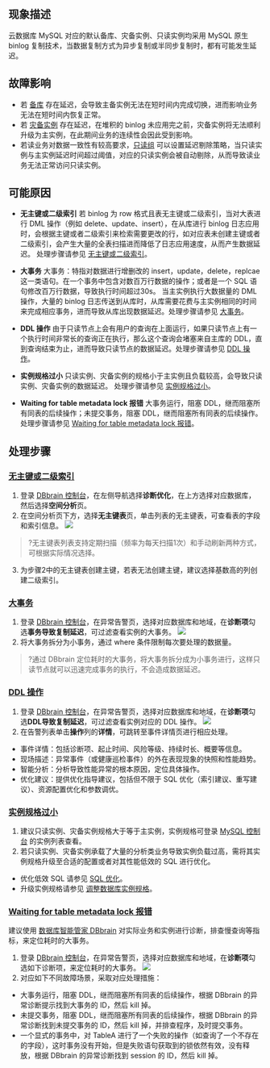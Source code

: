 
## 现象描述
云数据库 MySQL 对应的默认备库、灾备实例、只读实例均采用 MySQL 原生 binlog 复制技术，当数据复制方式为异步复制或半同步复制时，都有可能发生延迟。

## 故障影响
- 若 [备库](https://cloud.tencent.com/document/product/236/47905) 存在延迟，会导致主备实例无法在短时间内完成切换，进而影响业务无法在短时间内恢复正常。
- 若 [灾备实例](https://cloud.tencent.com/document/product/236/7272) 存在延迟，在堆积的 binlog 未应用完之前，灾备实例将无法顺利升级为主实例，在此期间业务的连续性会因此受到影响。
- 若读业务对数据一致性有较高要求，[只读组](https://cloud.tencent.com/document/product/236/11361#.E9.85.8D.E7.BD.AE.E5.8F.AA.E8.AF.BB.E5.AE.9E.E4.BE.8B-ro-.E7.BB.84) 可以设置延迟剔除策略，当只读实例与主实例延迟时间超过阈值，对应的只读实例会被自动剔除，从而导致读业务无法正常访问只读实例。

## 可能原因
- **无主键或二级索引**
若 binlog 为 row 格式且表无主键或二级索引，当对大表进行 DML 操作（例如 delete、update、insert），在从库进行 binlog 日志应用时，会根据主键或者二级索引来检索需要更改的行，如对应表未创建主键或者二级索引，会产生大量的全表扫描进而降低了日志应用速度，从而产生数据延迟。
处理步骤请参见 [无主键或二级索引](#wzjhejsy)。

- **大事务** 
大事务：特指对数据进行增删改的 insert，update，delete，replcae这一类语句。在一个事务中包含对数百万行数据的操作；或者是一个 SQL 语句修改百万行数据，导致执行时间超过30s。
当主实例执行大数据量的 DML 操作，大量的 binlog 日志传送到从库时，从库需要花费与主实例相同的时间来完成相应事务，进而导致从库出现数据延迟。处理步骤请参见 [大事务](#dsw)。


- **DDL 操作**
由于只读节点上会有用户的查询在上面运行，如果只读节点上有一个执行时间非常长的查询正在执行，那么这个查询会堵塞来自主库的 DDL，直到查询结束为止，进而导致只读节点的数据延迟。处理步骤请参见 [DDL 操作](#dcz)。

- **实例规格过小**
只读实例、灾备实例的规格小于主实例且负载较高，会导致只读实例、灾备实例的数据延迟。
处理步骤请参见 [实例规格过小](#slgggx)。

- **Waiting for table metadata lock 报错**
大事务运行，阻塞 DDL，继而阻塞所有同表的后续操作；未提交事务，阻塞 DDL，继而阻塞所有同表的后续操作。
处理步骤请参见 [Waiting for table metadata lock 报错](#wftmlbc)。

## 处理步骤
### [无主键或二级索引](id:wzjhejsy)
1. 登录 [DBbrain 控制台](https://console.cloud.tencent.com/dbbrain/performance/disk)，在左侧导航选择**诊断优化**，在上方选择对应数据库，然后选择**空间分析**页。
2. 在空间分析页下方，选择**无主键表**页，单击列表的无主键表，可查看表的字段和索引信息。
![](https://main.qcloudimg.com/raw/d13c0ce8b223052d7c27e52ee353ab2e.png)
>?无主键表列表支持定期扫描（频率为每天扫描1次）和手动刷新两种方式，可根据实际情况选择。
3. 为步骤2中的无主键表创建主键，若表无法创建主键，建议选择基数高的列创建二级索引。

### [大事务](id:dsw)
1. 登录 [DBbrain 控制台](https://console.cloud.tencent.com/dbbrain/event)，在异常告警页，选择对应数据库和地域，在**诊断项**勾选**事务导致复制延迟**，可过滤查看实例的大事务。
![](https://main.qcloudimg.com/raw/7121e503da9878afcfbda52f7941342f.png)
2. 将大事务拆分为小事务，通过 where 条件限制每次要处理的数据量。
>?通过 DBbrain 定位耗时的大事务，将大事务拆分成为小事务进行，这样只读节点就可以迅速完成事务的执行，不会造成数据延迟。

### [DDL 操作](id:dcz)
1. 登录 [DBbrain 控制台](https://console.cloud.tencent.com/dbbrain/event)，在异常告警页，选择对应数据库和地域，在**诊断项**勾选**DDL导致复制延迟**，可过滤查看实例对应的 DDL 操作。
![](https://main.qcloudimg.com/raw/024c1c2d5538ad9284f63fdb4b459f8d.png)
2. 在告警列表单击**操作**列的**详情**，可跳转至事件详情页进行相应处理。
 - 事件详情：包括诊断项、起止时间、风险等级、持续时长、概要等信息。
 - 现场描述：异常事件（或健康巡检事件）的外在表现现象的快照和性能趋势。
 - 智能分析：分析导致性能异常的根本原因，定位具体操作。
 - 优化建议：提供优化指导建议，包括但不限于 SQL 优化（索引建议、重写建议）、资源配置优化和参数调优。


### [实例规格过小](id:slgggx)
1. 建议只读实例、灾备实例规格大于等于主实例，实例规格可登录 [MySQL 控制台](https://console.cloud.tencent.com/cdb) 的实例列表查看。
2. 若只读实例、灾备实例承载了大量的分析类业务导致实例负载过高，需将其实例规格升级至合适的配置或者对其性能低效的 SQL 进行优化。
 - 优化低效 SQL 请参见 [SQL 优化](https://cloud.tencent.com/document/product/1130/39081)。
 - 升级实例规格请参见 [调整数据库实例规格](https://cloud.tencent.com/document/product/236/19707)。

### [Waiting for table metadata lock 报错](id:wftmlbc)
建议使用 [数据库智能管家 DBbrain](https://cloud.tencent.com/document/product/1130/37881) 对实际业务和实例进行诊断，排查慢查询等指标，来定位耗时的大事务。
1. 登录 [DBbrain 控制台](https://console.cloud.tencent.com/dbbrain/event)，在异常告警页，选择对应数据库和地域，在**诊断项**勾选如下诊断项，来定位耗时的大事务。
![](https://main.qcloudimg.com/raw/fbd5deb923b5e76afd4820f6dca31cdf.png)
2. 对应如下不同故障场景，采取对应处理措施：
 - 大事务运行，阻塞 DDL，继而阻塞所有同表的后续操作，根据 DBbrain 的异常诊断提示找到大事务的 ID，然后 kill 掉。
 - 未提交事务，阻塞 DDL，继而阻塞所有同表的后续操作，根据 DBbrain 的异常诊断找到未提交事务的 ID，然后 kill 掉，并排查程序，及时提交事务。
 - 一个显式的事务中，对 TableA 进行了一个失败的操作（如查询了一个不存在的字段），这时事务没有开始，但是失败语句获取到的锁依然有效，没有释放，根据 DBbrain 的异常诊断找到 session 的 ID，然后 kill 掉。
